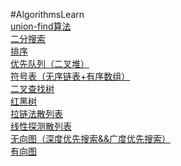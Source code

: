 #AlgorithmsLearn
<br>
[union-find算法](https://github.com/pengood/AlgorithmsLearn/blob/master/src/pzhao/com/UF.java)
<br>
[二分搜索](https://github.com/pengood/AlgorithmsLearn/blob/master/src/pzhao/com/BST.java)
<br>
[排序](https://github.com/pengood/AlgorithmsLearn/blob/master/src/pzhao/com/Sort.java)
<br>
[优先队列（二叉堆）](https://github.com/pengood/AlgorithmsLearn/blob/master/src/pzhao/com/PQTest.java)
<br>
[符号表（无序链表+有序数组）](https://github.com/pengood/AlgorithmsLearn/blob/master/src/pzhao/com/SymbolTable.java)
<br>
[二叉查找树](https://github.com/pengood/AlgorithmsLearn/blob/master/src/pzhao/com/BST.java)
<br>
[红黑树](https://github.com/pengood/AlgorithmsLearn/blob/master/src/pzhao/com/RedBlackBST.java)
<br>
[拉链法散列表](https://github.com/pengood/AlgorithmsLearn/blob/master/src/pzhao/com/SeparateChainingHashST.java)
<br>
[线性探测散列表](https://github.com/pengood/AlgorithmsLearn/blob/master/src/pzhao/com/LinearProbingHashST.java)
<br>
[无向图（深度优先搜索&&广度优先搜索）](https://github.com/pengood/AlgorithmsLearn/blob/master/src/pzhao/com/Graph.java)
<br>
[有向图](src/pzhao/com/Digraph.java)

